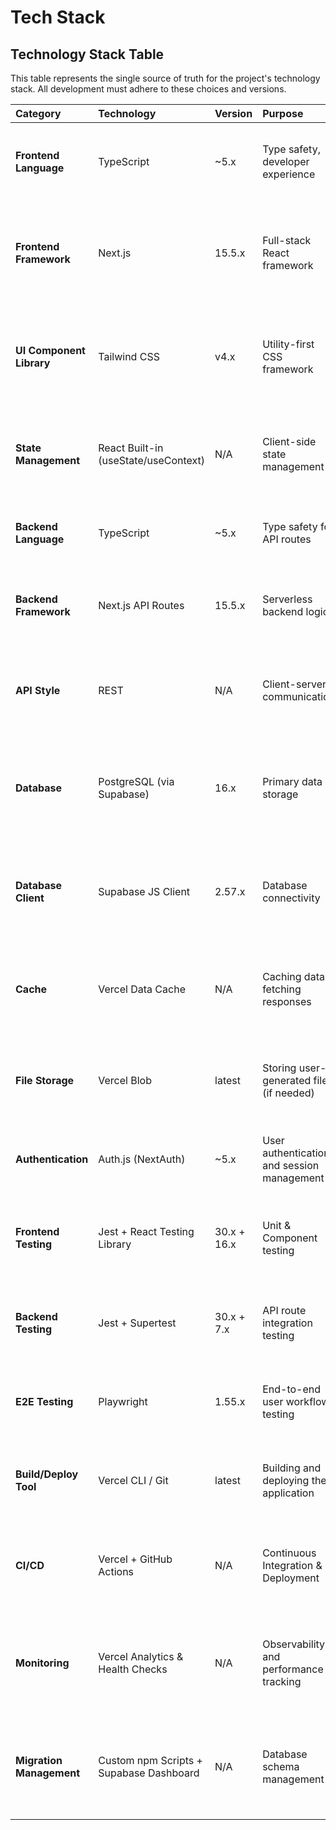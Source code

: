 # Tech Stack

## Technology Stack Table

This table represents the single source of truth for the project's technology stack. All development must adhere to these choices and versions.

| Category | Technology | Version | Purpose | Rationale |
| :--- | :--- | :--- | :--- | :--- |
| **Frontend Language** | TypeScript | ~5.x | Type safety, developer experience | Industry standard for modern web development; catches errors early. |
| **Frontend Framework**| Next.js | 15.5.x | Full-stack React framework | Latest stable version with React 19 support. Enables rapid development with unified FE/BE. |
| **UI Component Library**| Tailwind CSS | v4.x | Utility-first CSS framework | Rapid styling with modern CSS features. Radix UI to be added for accessible component primitives. |
| **State Management** | React Built-in (useState/useContext) | N/A | Client-side state management | Built-in React hooks sufficient for current scope. Zustand planned for complex global state. |
| **Backend Language** | TypeScript | ~5.x | Type safety for API routes | Consistent language across the stack simplifies development. |
| **Backend Framework**| Next.js API Routes | 15.5.x | Serverless backend logic | Specified in PRD. Tightly integrated with the frontend, ideal for this architecture. |
| **API Style** | REST | N/A | Client-server communication | A well-understood, standard approach that fits naturally with Next.js API Routes. |
| **Database** | PostgreSQL (via Supabase) | 16.x | Primary data storage | Supabase provides managed PostgreSQL with additional features like realtime subscriptions. |
| **Database Client** | Supabase JS Client | 2.57.x | Database connectivity | Official Supabase client with built-in connection pooling and realtime capabilities. |
| **Cache** | Vercel Data Cache | N/A | Caching data-fetching responses | Integrated into Vercel's infrastructure to reduce database load and improve performance. |
| **File Storage** | Vercel Blob | latest | Storing user-generated files (if needed) | A simple and scalable solution for file storage, fully integrated with the Vercel ecosystem. |
| **Authentication** | Auth.js (NextAuth) | ~5.x | User authentication and session management | The de-facto standard for Next.js. Planned for implementation. |
| **Frontend Testing** | Jest + React Testing Library | 30.x + 16.x | Unit & Component testing | Industry standard for testing React applications, focusing on user-facing behavior. |
| **Backend Testing** | Jest + Supertest | 30.x + 7.x | API route integration testing | Jest for the test runner and Supertest for making HTTP requests to the API endpoints. |
| **E2E Testing** | Playwright | 1.55.x | End-to-end user workflow testing | Modern, powerful tool for reliable E2E testing across all major browsers. |
| **Build/Deploy Tool**| Vercel CLI / Git | latest | Building and deploying the application | Vercel's Git-based workflow provides seamless, automated CI/CD. |
| **CI/CD** | Vercel + GitHub Actions | N/A | Continuous Integration & Deployment | GitHub Actions for testing/linting, Vercel for automated deployments on push. |
| **Monitoring** | Vercel Analytics & Health Checks | N/A | Observability and performance tracking | Vercel Analytics + custom /api/health endpoint for database connectivity monitoring. |
| **Migration Management** | Custom npm Scripts + Supabase Dashboard | N/A | Database schema management | Migration validation scripts with manual deployment via Supabase Dashboard for safety. |
